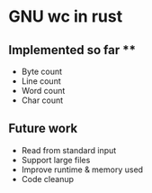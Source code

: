# GNU wc in rust

## Implemented so far **
- Byte count
- Line count
- Word count
- Char count 

## Future work
- Read from standard input
- Support large files 
- Improve runtime & memory used
- Code cleanup 

